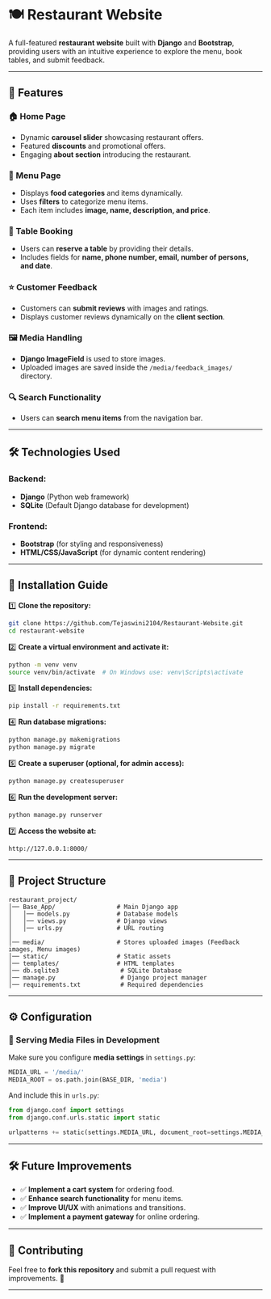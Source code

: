 # 🍽️ Restaurant Website

A full-featured **restaurant website** built with **Django** and **Bootstrap**, providing users with an intuitive experience to explore the menu, book tables, and submit feedback.

---

## 📌 Features

### 🏠 Home Page
- Dynamic **carousel slider** showcasing restaurant offers.
- Featured **discounts** and promotional offers.
- Engaging **about section** introducing the restaurant.

### 🍕 Menu Page
- Displays **food categories** and items dynamically.
- Uses **filters** to categorize menu items.
- Each item includes **image, name, description, and price**.

### 📅 Table Booking
- Users can **reserve a table** by providing their details.
- Includes fields for **name, phone number, email, number of persons, and date**.

### ⭐ Customer Feedback
- Customers can **submit reviews** with images and ratings.
- Displays customer reviews dynamically on the **client section**.

### 🖼️ Media Handling
- **Django ImageField** is used to store images.
- Uploaded images are saved inside the `/media/feedback_images/` directory.

### 🔍 Search Functionality
- Users can **search menu items** from the navigation bar.

---

## 🛠️ Technologies Used

### Backend:
- **Django** (Python web framework)
- **SQLite** (Default Django database for development)

### Frontend:
- **Bootstrap** (for styling and responsiveness)
- **HTML/CSS/JavaScript** (for dynamic content rendering)

---

## 🚀 Installation Guide

1️⃣ **Clone the repository:**
```sh
git clone https://github.com/Tejaswini2104/Restaurant-Website.git
cd restaurant-website
```

2️⃣ **Create a virtual environment and activate it:**
```sh
python -m venv venv
source venv/bin/activate  # On Windows use: venv\Scripts\activate
```

3️⃣ **Install dependencies:**
```sh
pip install -r requirements.txt
```

4️⃣ **Run database migrations:**
```sh
python manage.py makemigrations
python manage.py migrate
```

5️⃣ **Create a superuser (optional, for admin access):**
```sh
python manage.py createsuperuser
```

6️⃣ **Run the development server:**
```sh
python manage.py runserver
```

7️⃣ **Access the website at:**
```
http://127.0.0.1:8000/
```

---

## 📂 Project Structure
```
restaurant_project/
│── Base_App/                 # Main Django app
│   │── models.py             # Database models
│   │── views.py              # Django views
│   │── urls.py               # URL routing
│
│── media/                    # Stores uploaded images (Feedback images, Menu images)
│── static/                   # Static assets
│── templates/                # HTML templates
│── db.sqlite3                 # SQLite Database
│── manage.py                  # Django project manager
│── requirements.txt           # Required dependencies
```

---

## ⚙️ Configuration

### 📸 Serving Media Files in Development
Make sure you configure **media settings** in `settings.py`:
```python
MEDIA_URL = '/media/'
MEDIA_ROOT = os.path.join(BASE_DIR, 'media')
```

And include this in `urls.py`:
```python
from django.conf import settings
from django.conf.urls.static import static

urlpatterns += static(settings.MEDIA_URL, document_root=settings.MEDIA_ROOT)
```

---

## 🛠️ Future Improvements
- ✅ **Implement a cart system** for ordering food.
- ✅ **Enhance search functionality** for menu items.
- ✅ **Improve UI/UX** with animations and transitions.
- ✅ **Implement a payment gateway** for online ordering.

---

## 🤝 Contributing
Feel free to **fork this repository** and submit a pull request with improvements. 🚀

---

